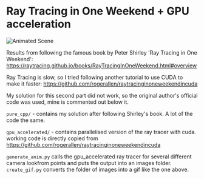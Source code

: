 # Ray Tracing in One Weekend + GPU acceleration

![Animated Scene](animated.gif)

Results from following the famous book by Peter Shirley 'Ray Tracing in One Weekend': https://raytracing.github.io/books/RayTracingInOneWeekend.html#overview

Ray Tracing is slow, so I tried following another tutorial to use CUDA to make it faster: https://github.com/rogerallen/raytracinginoneweekendincuda

My solution for this second part did not work, so the original author's official code was used, mine is commented out below it.

`pure_cpp/` - contains my solution after following Shirley's book. A lot of the code the same.

`gpu_accelerated/` - contains parallelised version of the ray tracer with cuda. working code is directly copied from https://github.com/rogerallen/raytracinginoneweekendincuda

`generate_anim.py` calls the gpu_accelerated ray tracer for several different camera lookfrom points and puts the output into an images folder.
`create_gif.py` converts the folder of images into a gif like the one above.
